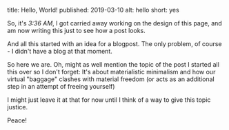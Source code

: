 title: Hello, World!
published: 2019-03-10
alt: hello
short: yes

So, it's *3:36 AM*, I got carried away working on the design of this page, and am now writing this just to see how a post looks. 

And all this started with an idea for a blogpost. The only problem, of course - I didn't have a blog at that moment.

So here we are. Oh, might as well mention the topic of the post I started all this over so I don't forget: 
It's about materialistic minimalism and how our virtual "baggage" clashes with material freedom (or acts as an additional step in an attempt of freeing yourself)

I might just leave it at that for now until I think of a way to give this topic justice. 

Peace!

